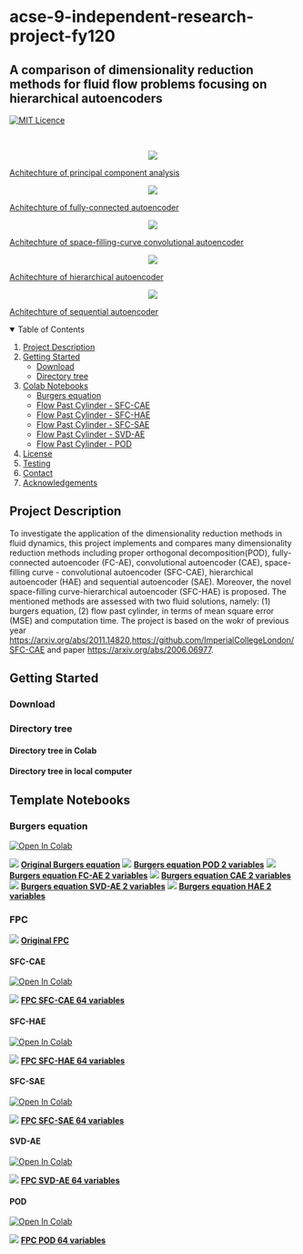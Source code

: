 # acse-9-independent-research-project-fy120

## A comparison of dimensionality reduction methods for fluid flow problems focusing on hierarchical autoencoders

[![MIT Licence](https://badges.frapsoft.com/os/mit/mit.svg?v=103)](https://opensource.org/licenses/mit-license.php)


<br />
<p align="center">
  <a href="https://github.com/acse-fy120/acse-9-independent-research-project-fy120/blob/main/pics/POD architecture.jpg">
    <img src="pics/POD architecture.jpg">
    <figcaption> Achitechture of principal component analysis</figcaption>
  </a>
</p>

<p align="center">
  <a href="https://github.com/acse-fy120/acse-9-independent-research-project-fy120/blob/main/pics/FCAE architecture.jpg">
    <img src="pics/FCAE architecture.jpg">
    <figcaption> Achitechture of fully-connected autoencoder </figcaption>
  </a>
</p>

<p align="center">
  <a href="https://github.com/acse-fy120/acse-9-independent-research-project-fy120/blob/main/pics/SFCCAE architecture.jpg">
    <img src="pics/SFCCAE architecture.jpg">
    <figcaption> Achitechture of space-filling-curve convolutional autoencoder </figcaption>
  </a>
</p>

<p align="center">
  <a href="https://github.com/acse-fy120/acse-9-independent-research-project-fy120/blob/main/pics/HAE.jpg">
    <img src="pics/HAE.jpg">
    <figcaption> Achitechture of hierarchical autoencoder </figcaption>
  </a>
</p>

<p align="center">
  <a href="https://github.com/acse-fy120/acse-9-independent-research-project-fy120/blob/main/pics/SAE.jpg">
    <img src="pics/SAE.jpg">
    <figcaption> Achitechture of sequential autoencoder </figcaption>
  </a>
</p>

<details open="open">
  <summary>Table of Contents</summary>
  <ol>
    <li>
      <a href="#project-description">Project Description</a>
    </li>
    <li>
      <a href="#getting-started">Getting Started</a>
      <ul>
        <li><a href="#download">Download</a></li>
        <li><a href="#directory-tree">Directory tree</a></li>
      </ul>
    </li>
    <li><a href="#Template-Notebooks">Colab Notebooks</a>
      <ul>
        <li><a href="#Burgers-equation">Burgers equation</a></li>
        <li><a href="#FPC-SFC-CAE">Flow Past Cylinder - SFC-CAE</a></li>
        <li><a href="#FPC-SFC-HAE">Flow Past Cylinder - SFC-HAE </a></li>
        <li><a href="#FPC-SFC-CAE"> Flow Past Cylinder - SFC-SAE</a></li>
        <li><a href="#FPC-SVD-AE"> Flow Past Cylinder - SVD-AE</a></li>
        <li><a href="#FPC-SFC-POD"> Flow Past Cylinder - POD</a></li>
      </ul>   
    </li>
    <li><a href="#License">License</a></li>
    <li><a href="#Testing">Testing</a></li>
    <li><a href="#Contact">Contact</a></li>
    <li><a href="#Acknowledgements">Acknowledgements</a></li>
  </ol>
</details>


<!-- copy_over_N_files.py在压缩包中需要删除 -->
## Project Description
To investigate the application of the dimensionality reduction methods in fluid dynamics, this project implements and compares many dimensionality reduction methods including proper orthogonal decomposition(POD), fully-connected autoencoder (FC-AE), convolutional autoencoder (CAE), space-filling curve - convolutional autoencoder (SFC-CAE), hierarchical autoencoder (HAE) and sequential autoencoder (SAE). Moreover, the novel space-filling curve-hierarchical autoencoder (SFC-HAE) is proposed. The mentioned methods are assessed with two fluid solutions, namely: (1) burgers equation, (2) flow past cylinder, in terms of mean square error (MSE) and computation time. 
The project is based on the wokr of previous year https://arxiv.org/abs/2011.14820,https://github.com/ImperialCollegeLondon/SFC-CAE and paper https://arxiv.org/abs/2006.06977.

## Getting Started
### Download

### Directory tree

#### Directory tree in Colab


#### Directory tree in local computer

## Template Notebooks
### Burgers equation
[![Open In Colab](https://colab.research.google.com/assets/colab-badge.svg)](http://colab.research.google.com/github/acse-fy120/acse-9-independent-research-project-fy120/blob/main/burgers_equation_methods/Burgers_equation.ipynb)
<p align="center">
  <p float="left">
     <img src="pics/original_BE.gif">
     <a href="pics/original_BE.gif"><strong>Original Burgers equation</strong></a>
     <img src="pics/POD_BE_2variable.gif">
     <a href="pics/POD_BE_2variable.gif"><strong>Burgers equation POD 2 variables</strong></a>
     <img src="pics/FCAE_BE_2variable.gif">
     <a href="pics/FCAE_BE_2variable.gif"><strong>Burgers equation FC-AE 2 variables</strong></a>
     <img src="pics/CAE_BE_2variable.gif">
     <a href="pics/CAE_BE_2variable.gif"><strong>Burgers equation CAE 2 variables</strong></a>
     <img src="pics/SVDAE_BE_2variable.gif">
     <a href="pics/SVDAE_BE_2variable.gif"><strong>Burgers equation SVD-AE 2 variables</strong></a>
     <img src="pics/HAE_BE_2variable.gif">
     <a href="pics/HAE_BE_2variable.gif"><strong>Burgers equation HAE 2 variables</strong></a>
  </p>
</p>


### FPC
<p align="center">
  <p float="left">
     <img src="pics/Fpc-Orginal.gif">
     <a href="pics/Fpc-Orginal.gif"><strong>Original FPC</strong></a>
  </p>
</p>

#### SFC-CAE
[![Open In Colab](https://colab.research.google.com/assets/colab-badge.svg)](http://colab.research.google.com/github/acse-fy120/acse-9-independent-research-project-fy120/blob/main/fpc_methods/SFC_CAE/FPC_SFC_CAE_Sumary.ipynb)
<p align="center">
  <p float="left">
     <img src="pics/FPC_SFC_CAE_64.gif">
     <a href="pics/FPC_SFC_CAE_64.gif"><strong>FPC SFC-CAE 64 variables</strong></a>
  </p>
</p>

#### SFC-HAE
[![Open In Colab](https://colab.research.google.com/assets/colab-badge.svg)](http://colab.research.google.com/github/acse-fy120/acse-9-independent-research-project-fy120/blob/main/fpc_methods/SFC_HAE/FPC_SFC_HAE_Sumary.ipynb)
<p align="center">
  <p float="left">
     <img src="pics/Fpc-Hae_64.gif">
     <a href="pics/Fpc-Hae_64.gif"><strong>FPC SFC-HAE 64 variables</strong></a>
  </p>
</p>

#### SFC-SAE
[![Open In Colab](https://colab.research.google.com/assets/colab-badge.svg)](http://colab.research.google.com/github/acse-fy120/acse-9-independent-research-project-fy120/blob/main/fpc_methods/SFC_SAE/FPC_SFC_SAE_Sumary.ipynb)
<p align="center">
  <p float="left">
     <img src="pics/Fpc-Sae_64.gif">
     <a href="pics/Fpc-Sae_64.gif"><strong>FPC SFC-SAE 64 variables</strong></a>
  </p>
</p>

#### SVD-AE
[![Open In Colab](https://colab.research.google.com/assets/colab-badge.svg)](http://colab.research.google.com/github/acse-fy120/acse-9-independent-research-project-fy120/blob/main/fpc_methods/FPC_SVD_AE_random.ipynb)
<p align="center">
  <p float="left">
     <img src="pics/FPC-SVDAE_64.gif">
     <a href="pics/FPC-SVDAE_64.gif"><strong>FPC SVD-AE 64 variables</strong><a>
  </p>
</p>

#### POD
[![Open In Colab](https://colab.research.google.com/assets/colab-badge.svg)](http://colab.research.google.com/github/acse-fy120/acse-9-independent-research-project-fy120/blob/main/fpc_methods/FPC_POD.ipynb)
<p align="center">
  <p float="left">
     <img src="pics/Fpc-Pod_64.gif">
     <a href="pics/Fpc-Pod_64.gif"><strong>FPC POD 64 variables</strong><a>
  </p>
</p>
